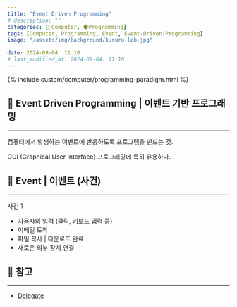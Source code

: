 ```yaml
---
title: "Event Driven Programming"
# description: ""
categories: [💫Computer, 🌒Programming]
tags: [Computer, Programming, Event, Event-Driven-Programming]
image: "/assets/img/background/kururu-lab.jpg"

date: 2024-09-04. 11:10
# last_modified_at: 2024-09-04. 11:10
---
```


{% include custom/computer/programming-paradigm.html %}

## 💫 Event Driven Programming | 이벤트 기반 프로그래밍

---

컴퓨터에서 발생하는 이벤트에 반응하도록 프로그램을 만드는 것.  

GUI (Graphical User Interface) 프로그래밍에 특히 유용하다.  

## 💫 Event | 이벤트 (사건)

---

사건 ?  

- 사용자의 입력 (클릭, 키보드 입력 등)
- 이메일 도착
- 파일 복사 \| 다운로드 완료
- 새로운 외부 장치 연결

## 💫 참고

---

- [Delegate](/posts/Delegate/)
